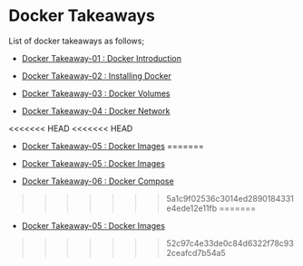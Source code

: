 # Docker Takeaways

List of docker takeaways as follows;

- [Docker Takeaway-01 : Docker Introduction](./1.Docker_Introduction_AWS&DEVOPS-7-21.pdf)

- [Docker Takeaway-02 : Installing Docker](./2.Docker_Installing_AWS&DEVOPS-7-21.pdf)

- [Docker Takeaway-03 : Docker Volumes](./3.Docker_Volumes_AWS&DEVOPS-7-21.pdf)

- [Docker Takeaway-04 : Docker Network](./4.Docker_Network_AWS&DEVOPS-7-21.pdf)

<<<<<<< HEAD
<<<<<<< HEAD
- [Docker Takeaway-05 : Docker Images](./5.Docker_Image-AW&DEVOPS-7-21.pdf)
=======
- [Docker Takeaway-05 : Docker Images](./5.Docker_Image-AW&DEVOPS-7-21.pdf)

- [Docker Takeaway-06 : Docker Compose](./6.Docker_Compose-AWS&DEVOPS-7-21.pdf)
>>>>>>> 5a1c9f02536c3014ed2890184331e4ede12e11fb
=======
- [Docker Takeaway-05 : Docker Images](./5.Docker_Image-AW&DEVOPS-7-21.pdf)
>>>>>>> 52c97c4e33de0c84d6322f78c932ceafcd7b54a5
